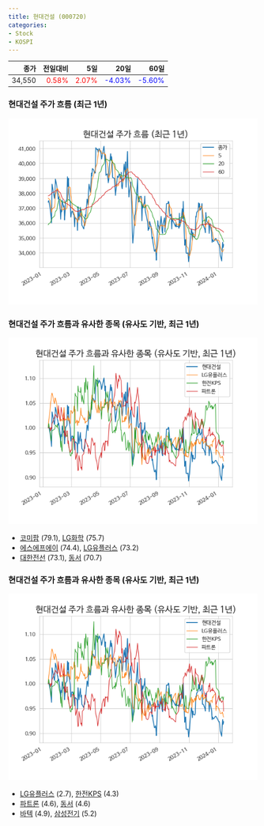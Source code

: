```yaml
---
title: 현대건설 (000720)
categories:
- Stock
- KOSPI
---
```


|종가|전일대비|5일|20일|60일|
|---:|-------:|--:|---:|---:|
|34,550|<span style="color: red">0.58%</span>|<span style="color: red">2.07%</span>|<span style="color: blue">-4.03%</span>|<span style="color: blue">-5.60%</span>|

<!-- more -->
### 현대건설 주가 흐름 (최근 1년)
![000720](/assets/images/stock/000720.png)


### 현대건설 주가 흐름과 유사한 종목 (유사도 기반, 최근 1년)
![000720](/assets/images/stock/000720_sim.png)

- [코미팜](/041960/) (79.1), [LG화학](/051910/) (75.7)
- [에스에프에이](/056190/) (74.4), [LG유플러스](/032640/) (73.2)
- [대한전선](/001440/) (73.1), [동서](/026960/) (70.7)


### 현대건설 주가 흐름과 유사한 종목 (유사도 기반, 최근 1년)
![000720](/assets/images/stock/000720_sim.png)

- [LG유플러스](/032640/) (2.7), [한전KPS](/051600/) (4.3)
- [파트론](/091700/) (4.6), [동서](/026960/) (4.6)
- [바텍](/043150/) (4.9), [삼성전기](/009150/) (5.2)